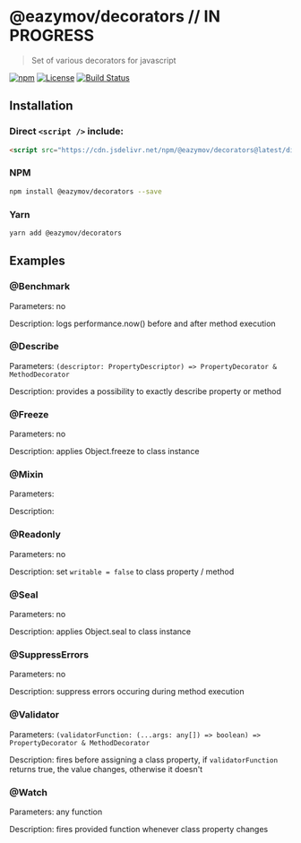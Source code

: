 # @eazymov/decorators // IN PROGRESS

> Set of various decorators for javascript

[![npm](https://img.shields.io/npm/v/@eazymov/decorators.svg)](https://www.npmjs.com/package/vue-mce)
[![License](https://img.shields.io/npm/l/@eazymov/decorators.svg)](https://www.npmjs.com/package/vue-mce)
[![Build Status](https://travis-ci.org/Eazymov/decorators.svg?branch=master)](https://travis-ci.org/Eazymov/decorators)

## Installation

### Direct `<script />` include:

```html
<script src="https://cdn.jsdelivr.net/npm/@eazymov/decorators@latest/dist/decorators.min.js"></script>
```

### NPM

```bash
npm install @eazymov/decorators --save
```

### Yarn

```bash
yarn add @eazymov/decorators
```

## Examples

### @Benchmark

Parameters: no

Description: logs performance.now() before and after method execution

### @Describe

Parameters: `(descriptor: PropertyDescriptor) => PropertyDecorator & MethodDecorator`

Description: provides a possibility to exactly describe property or method

### @Freeze

Parameters: no

Description: applies Object.freeze to class instance

### @Mixin

Parameters:

Description:

### @Readonly

Parameters: no

Description: set `writable = false` to class property / method

### @Seal

Parameters: no

Description: applies Object.seal to class instance

### @SuppressErrors

Parameters: no

Description: suppress errors occuring during method execution

### @Validator

Parameters: `(validatorFunction: (...args: any[]) => boolean) => PropertyDecorator & MethodDecorator`

Description: fires before assigning a class property, if `validatorFunction` returns true, the value changes, otherwise it doesn't

### @Watch

Parameters: any function

Description: fires provided function whenever class property changes
